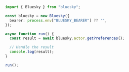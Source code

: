 <!-- Start SDK Example Usage [usage] -->
```typescript
import { Bluesky } from "bluesky";

const bluesky = new Bluesky({
  bearer: process.env["BLUESKY_BEARER"] ?? "",
});

async function run() {
  const result = await bluesky.actor.getPreferences();

  // Handle the result
  console.log(result);
}

run();

```
<!-- End SDK Example Usage [usage] -->
